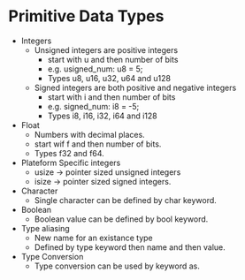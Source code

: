 # Primitive Data Types
* Integers
    * Unsigned integers are positive integers
        * start with u and then number of bits 
        * e.g. usigned_num: u8 = 5;
        * Types u8, u16, u32, u64 and u128
    * Signed integers are both positive and negative integers
        * start with i and then number of bits 
        * e.g. signed_num: i8 = -5;
        * Types i8, i16, i32, i64 and i128
* Float
    * Numbers with decimal places.
    * start wif f and then number of bits.
    * Types f32 and f64.
*  Plateform Specific integers
    * usize -> pointer sized unsigned integers
    * isize -> pointer sized signed integers.
* Character
    * Single character can be defined by char keyword.
* Boolean
    * Boolean value can be defined by bool keyword.
* Type aliasing
    * New name for an existance type
    * Defined by type keyword then name and then value.
* Type Conversion
    *  Type conversion can be used by keyword as.
